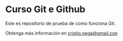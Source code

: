 # Curso Git e Github

Este es repositorio de prueba de como funciona Git.

Obtenga más información en cristjo.nega@gmail.con
